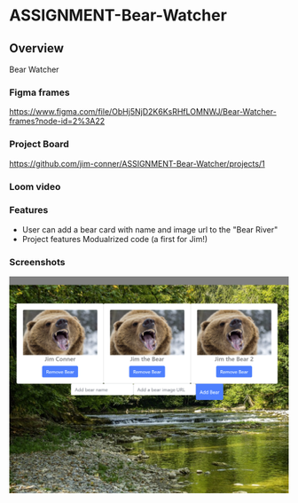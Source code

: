 # ASSIGNMENT-Bear-Watcher

## Overview 
Bear Watcher 
### Figma frames
https://www.figma.com/file/ObHj5NjD2K6KsRHfLOMNWJ/Bear-Watcher-frames?node-id=2%3A22

### Project Board
https://github.com/jim-conner/ASSIGNMENT-Bear-Watcher/projects/1

### Loom video

### Features
- User can add a bear card with name and image url to the "Bear River"
- Project features Modualrized code (a first for Jim!)
### Screenshots
![Bear Screencap](https://github.com/jim-conner/ASSIGNMENT-Bear-Watcher/blob/main/Bear-watcher.png)
